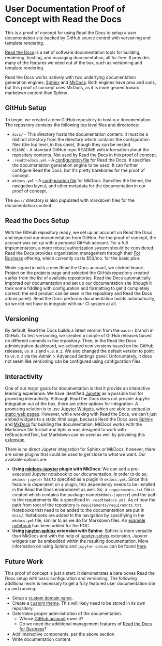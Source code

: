 # User Documentation Proof of Concept with Read the Docs

This is a proof of concept for using Read the Docs to setup a user documentation site backed by GitHub source control with versioning and template rendering. 

[Read the Docs](https://readthedocs.org/) is a set of software documentation tools for building, rendering, hosting, and managing documentation, all for free. It provides many of the features we need out of the box, such as versioning and template rendering. 

Read the Docs works natively with two underlying documentation generation engines, [Sphinx](https://docs.readthedocs.io/en/stable/intro/getting-started-with-sphinx.html) and [MkDocs](https://docs.readthedocs.io/en/stable/intro/getting-started-with-mkdocs.html). Both engines have pros and cons, but this proof of concept uses MkDocs, as it is more geared toward markdown content than Sphinx. 

## GitHub Setup

To begin, we created a new GitHub repository to host our documentation. The repository contains the following top level files and directories:

* `docs/` - This directory hosts the documentation content. It must be a distinct directory from the directory which contains the configuration files (the top level, in this case), though they can be nested. 
* `README` - A standard GitHub repo README with information about the repository contents. Not used by Read the Docs in this proof of concept. 
* `.readthedocs.yml` - A [configuration file](https://docs.readthedocs.io/en/stable/config-file/index.html) for Read the Docs. It specifies the documentation generation engine to be used. It can further configure Read the Docs, but it's pretty barebones for the proof of concept. 
* `mkdocs.yml` - A [configuration file](https://www.mkdocs.org/user-guide/configuration/) for MkDocs. Specifies the theme, the navigation layout, and other metadata for the documentation in our proof of concept. 

The `docs/` directory is also populated with markdown files for the documentation content. 

## Read the Docs Setup

With the GitHub repository ready, we set up an account on Read the Docs and imported our documentation from GitHub. For the proof of concept, the account was set up with a personal GitHub account. For a full implementation, a more robust authorization system should be considered. Read the Docs provides organization management through their [For Business](https://docs.readthedocs.io/en/stable/commercial/organizations.html) offering, which currently costs $50/mo. for the basic plan. 

While signed in with a new Read the Docs account, we clicked Import Project on the projects page and selected the GitHub repository created earlier from the list of available repositories. Read the Docs automatically imported our documentation and set up our documentation site (though it took some fiddling with configuration and formatting to get it completely correct; the end product can be seen in the repository and Read the Docs admin panel). Read the Docs performs documentation builds automatically, so we did not have to integrate with our CI system at all. 

## Versioning

By default, Read the Docs builds a latest version from the `master` branch in GitHub. To test versioning, we created a couple of GitHub releases based on different commits in the repository. Then, in the Read the Docs administration dashboard, we activated new versions based on the GitHub releases, `v0.0.1` and `v.0.0.2`. We also changed the default version to point to `v0.0.2` via the Admin > Advanced Settings panel. Unforuntately, it does not seem like versioning can be configured using configuration files. 

## Interactivity

One of our major goals for documentation is that it provide an interactive learning experience. We have identified [Jupyter](https://jupyter.org/) as a possible tool for providing interactivity. Although Read the Docs does not provide Jupyter integration out of the box, there are other options for integration. A promising solution is to use [Jupyter Widgets](https://github.com/jupyter-widgets/ipywidgets), which are able to [embed in static web pages](https://ipywidgets.readthedocs.io/en/latest/embedding.html). However, while working with Read the Docs, we can't just embed widgets to a static html page, because Read the Docs uses [Sphinx](https://docs.readthedocs.io/en/stable/intro/getting-started-with-sphinx.html) and [MkDocs](https://docs.readthedocs.io/en/stable/intro/getting-started-with-mkdocs.html) for building the documentation. MkDocs works with the Markdown file format and Sphinx was designed to work with reStructuredText, but Markdown can be used as well by providing this [extension](https://recommonmark.readthedocs.io/en/latest). 

There is no direct Jupyter integration for Sphinx or MkDocs, however, there are some plugins that could be used to get close to what we want. Our available options are:

* **Using [mkdocs-jupyter](https://github.com/danielfrg/mkdocs-jupyter) plugin with MkDocs**: We can add a pre-executed Jupyter notebook to our documentation. In order to do so, `mkdocs-jupyter` has to specified as a plugin in `mkdocs.yml`. Since this feature is dependent on a plugin, this dependency needs to be installed in the Read the Docs environment as well. So, a `requirements.txt` file is created which contains the package name(`mkdocs-jupyter`) and the path to the requirements file is specificed in `.readthedocs.yml`. As of now the path from root of the repository is `requirements/requiremnts.txt`. Notebooks that need to be added to the documentattion are put in `docs/`. Notebooks are added to the navigation by specifiying in the `mkdocs.yml` file, similar to as we do for Markdown files. An [example notebook](https://crate-docs-mkdocs.readthedocs.io/en/latest/examplenotebook/) has been added for the POC.
* **Using [jupyter-sphinx](https://jupyter-sphinx.readthedocs.io/en/latest/) extension with Sphinx**: Sphinx is more versatile than MkDocs and with the help of [jupyter-sphinx](https://jupyter-sphinx.readthedocs.io/en/latest/) extension, Jupyter widgets can be embedded within the resulting documentation. More information on using Sphinx and `jupyter-sphinx` can be found [here](https://crate-docs-mkdocs.readthedocs.io/en/latest/examplenotebook/).


				
## Future Work

This proof of concept is just a start. It demonstrates a bare bones Read the Docs setup with basic configuration and versioning. The following additional work is necessary to get a fully featured user documentation site up and running:

* Setup a [custom domain name](https://docs.readthedocs.io/en/stable/custom_domains.html). 
* Create a [custom theme](https://www.mkdocs.org/user-guide/styling-your-docs/). This will likely need to be stored in its own repository. 
* Determine proper administration of the documentation. 
  * Whose [GitHub account](https://docs.readthedocs.io/en/stable/connected-accounts.html) owns it? 
  * Do we need the additional management features of [Read the Docs for Business](https://docs.readthedocs.io/en/stable/commercial/index.html)?
* Add interactive components, per the above section. 
* Write documentation content. 
